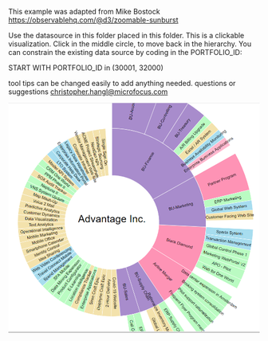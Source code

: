 This example was adapted from Mike Bostock https://observablehq.com/@d3/zoomable-sunburst

Use the datasource in this folder placed in this folder.
This is a clickable visualization.  Click in the middle circle, to move back in the hierarchy.
You can constrain the existing data source by coding in the PORTFOLIO_ID:

START WITH PORTFOLIO_ID in (30001, 32000)

tool tips can be changed easily to add anything needed.  questions or suggestions christopher.hangl@microfocus.com

<img src="zoomablesunburst.PNG">
